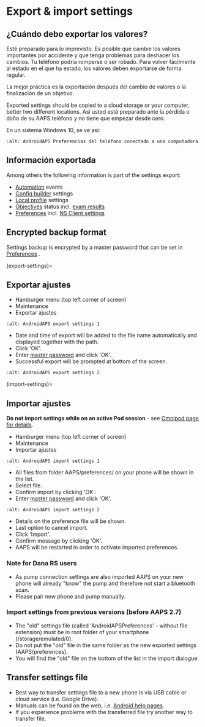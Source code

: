 # Export & import settings

## ¿Cuándo debo exportar los valores?

Esté preparado para lo imprevisto. Es posible que cambie los valores importantes por accidente y que tenga problemas para deshacer los cambios. Tu teléfono podría romperse o ser robado. Para volver fácilmente al estado en el que ha estado, los valores deben exportarse de forma regular.

La mejor práctica es la exportación después del cambio de valores o la finalización de un objetivo.

Exported settings should be copied to a cloud storage or your computer, better two different locations. Así usted está preparado ante la pérdida o daño de su AAPS teléfono y no tiene que empezar desde cero.

En un sistema Windows 10, se ve así:

```{image} ../images/AAPS_ExImportSettingsWin.png
:alt: AndroidAPS Preferencias del teléfono conectado a una computadora
```

## Información exportada

Among others the following information is part of the settings export:

- [Automation](../Usage/Automation.md) events
- [Config builder](../Configuration/Config-Builder.md) settings
- [Local profile](../Configuration/Config-Builder.md#local-profile) settings
- [Objectives](../Usage/Objectives.md) status incl. [exam results](../Usage/Objectives.md#objective-3-prove-your-knowledge)
- [Preferences](../Configuration/Preferences.md) incl. [NS Client settings](../Configuration/Preferences.md#nsclient)

## Encrypted backup format

Settings backup is encrypted by a master password that can be set in [Preferences](../Configuration/Preferences.md#master-password) .

(export-settings)=
## Exportar ajustes

- Hamburger menu (top left corner of screen)
- Maintenance
- Exportar ajustes

```{image} ../images/AAPS_ExportSettings1.png
:alt: AndroidAPS export settings 1
```

- Date and time of export will be added to the file name automatically and displayed together with the path.
- Click 'OK'.
- Enter [master password](../Configuration/Preferences.md#master-password) and click 'OK'.
- Successful export will be prompted at bottom of the screen.

```{image} ../images/AAPS_ExportSettings2.png
:alt: AndroidAPS export settings 2
```

(import-settings)=
## Importar ajustes

**Do not import settings while on an active Pod session** - see [Omnipod page for details](../Configuration/OmnipodEros.md#import-settings-from-previous-aaps).

- Hamburger menu (top left corner of screen)
- Maintenance
- Importar ajustes

```{image} ../images/AAPS_ImportSettings1.png
:alt: AndroidAPS import settings 1
```

- All files from folder AAPS/preferences/ on your phone will be shown in the list.
- Select file.
- Confirm import by clicking 'OK'.
- Enter [master password](../Configuration/Preferences.md#master-password) and click 'OK'.

```{image} ../images/AAPS_ImportSettings2.png
:alt: AndroidAPS import settings 2
```

- Details on the preference file will be shown.
- Last option to cancel import.
- Click 'Import'.
- Confirm message by clicking 'OK'.
- AAPS will be restarted in order to activate imported preferences.

### Note for Dana RS users

- As pump connection settings are also imported AAPS on your new phone will already "know" the pump and therefore not start a bluetooth scan.
- Please pair new phone and pump manually.

### Import settings from previous versions (before AAPS 2.7)

- The "old" settings file (called 'AndroidAPSPreferences' - without file extension) must be in root folder of your smartphone (/storage/emulated/0).
- Do not put the "old" file in the same folder as the new exported settings (AAPS/preferences).
- You will find the "old" file on the bottom of the list in the import dialogue.

## Transfer settings file

- Best way to transfer settings file to a new phone is via USB cable or cloud service (i.e. Google Drive).
- Manuals can be found on the web, i.e. [Android help pages](https://support.google.com/android/answer/9064445?hl=en).
- If you experience problems with the transferred file try another way to transfer file.
